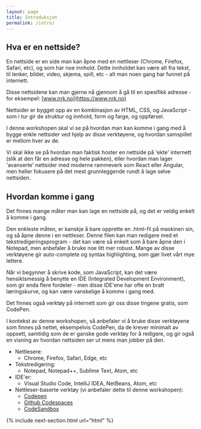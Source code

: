 ```yaml
---
layout: page
title: Introduksjon
permalink: /intro/
---
```


## Hva er en nettside?

En nettside er en side man kan åpne med en nettleser (Chrome, Firefox, Safari,
etc), og som har noe innhold. Dette innholdet kan være alt fra tekst, til
lenker, bilder, video, skjema, spill, etc - alt man noen gang har funnet på
internett.

Disse nettsidene kan man gjerne nå gjennom å gå til en spesifikk adresse - for
eksempel: [www.nrk.no](https://www.nrk.no)

Nettsider er bygget opp av en kombinasjon av HTML, CSS, og JavaScript - som i
tur gir de struktur og innhold, form og farge, og oppførsel.

I denne workshopen skal vi se på hvordan man kan komme i gang med å bygge enkle
nettsider ved hjelp av disse verktøyene, og hvordan samspillet er mellom hver av
de.

Vi skal ikke se på hvordan man faktisk hoster en nettside på 'ekte' internett
(slik at den får en adresse og hele pakken), eller hvordan man lager 'avanserte'
nettsider med moderne rammeverk som React eller Angular, men heller fokusere på
det mest grunnleggende rundt å lage selve nettsiden.

## Hvordan komme i gang

Det finnes mange måter man kan lage en nettside på, og det er veldig enkelt å
komme i gang.

Den enkleste måten, er kanskje å bare opprette en .html-fil på maskinen sin, og
så åpne denne i en nettleser. Denne filen kan man redigere med et
tekstredigeringsprogram - det kan være så enkelt som å bare åpne den i Notepad,
men anbefaler å bruke noe litt mer robust. Mange av disse verktøyene gir
auto-complete og syntax highlighting, som gjør livet vårt mye lettere.

Når vi begynner å skrive kode, som JavaScript, kan det være hensiktsmessig å
benytte en IDE (Integrated Development Environment), som gir enda flere
fordeler - men disse IDE'ene har ofte en bratt læringskurve, og kan være
vanskelige å komme i gang med.

Det finnes også verktøy på internett som gir oss disse tingene gratis, som
CodePen.

I kontekst av denne workshopen, så anbefaler vi å bruke disse verktøyene som
finnes på nettet, eksempelvis CodePen, da de krever minimalt av oppsett,
samtidig som de er ganske gode verktøy for å redigere, og gir også en visning av
hvordan nettsiden ser ut mens man jobber på den.

- Nettlesere:
  - Chrome, Firefox, Safari, Edge, etc
- Tekstredigering:
  - Notepad, Notepad++, Sublime Text, Atom, etc
- IDE'er:
  - Visual Studio Code, IntelliJ IDEA, NetBeans, Atom, etc
- Nettleser-baserte verktøy (vi anbefaler dette til denne workshopen):
  - [Codepen](https://codepen.io/)
  - [Github Codespaces](https://github.com/codespaces)
  - [CodeSandbox](https://codesandbox.io/)

{% include next-section.html url="html" %}
